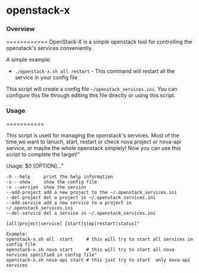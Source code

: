 openstack-x
===========

### Overview
============
OpenStack-X is a simple openstack tool for controlling the openstack's services conveniently. 

A simple example:

* `./openstack-x.sh all restart` - This command will restart all the service in your config file

This script will create a config file `~/openstack_services.ini`. You can configure this file through editing this file directly or using this script.

### Usage
===========

This script is used for managing the openstack's services. Most of the time,we want to lanuch, start, restart or check nova project or nova-api service, or maybe the whole openstack simplely! Now you can use this script to complete the target!"

Usage: $0 [OPTION]..." 

    -h --help     print the help information
    -s --show     show the config file
    -v --version  show the version
    --add-project add a new project to the ~/.openstack_services.ini
    --del-project del a project in ~/.openstack_services.ini
    --add-service add a new service to a project in ~/.openstack_services.ini
    --del-service del a service in ~/.openstack_services.ini

    [all|project|service] [start|stop|restart|status]"

    Example:
    openstack-x.sh all  start     # this will try to start all services in config file
    openstack-x.sh nova start     # this will try to start all nova services specified in config file"
    openstack-x.sh nova-api start # this just try to start  only nova-api services
